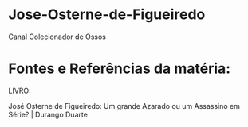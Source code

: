 # Jose-Osterne-de-Figueiredo
Canal Colecionador de Ossos

# Fontes e Referências da matéria:

LIVRO: 

José Osterne de Figueiredo: Um grande Azarado ou um Assassino em Série? | Durango Duarte
